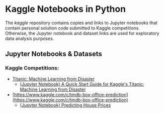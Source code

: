 # Kaggle Notebooks in Python
The *kaggle* repository contains copies and links to Jupyter notebooks that contain personal solution code submitted to Kaggle competitions. Otherwise, the Jupyter notebook and dataset links are used for exploratory data analysis purposes.

## Jupyter Notebooks & Datasets

### Kaggle Competitions:
  - [Titanic: Machine Learning from Disaster](https://www.kaggle.com/c/titanic)
    - [(Jupyter Notebook) A Quick Start Guide for Kaggle's Titanic: Machine Learning from Disaster](titanic-machine-learning-from-disaster/titanic-disaster.ipynb)
  - [https://www.kaggle.com/c/tmdb-box-office-prediction](https://www.kaggle.com/c/tmdb-box-office-prediction)
    - [(Jupyter Notebook) Predicting House Prices](house-prices-advanced-regression-techniques/notebook/predicting-house-prices.ipynb)